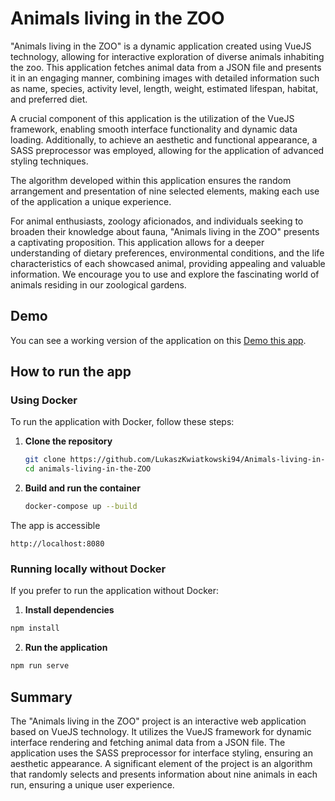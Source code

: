 # Animals living in the ZOO
"Animals living in the ZOO" is a dynamic application created using VueJS technology, allowing for interactive exploration of diverse animals inhabiting the zoo. This application fetches animal data from a JSON file and presents it in an engaging manner, combining images with detailed information such as name, species, activity level, length, weight, estimated lifespan, habitat, and preferred diet.

A crucial component of this application is the utilization of the VueJS framework, enabling smooth interface functionality and dynamic data loading. Additionally, to achieve an aesthetic and functional appearance, a SASS preprocessor was employed, allowing for the application of advanced styling techniques.

The algorithm developed within this application ensures the random arrangement and presentation of nine selected elements, making each use of the application a unique experience.

For animal enthusiasts, zoology aficionados, and individuals seeking to broaden their knowledge about fauna, "Animals living in the ZOO" presents a captivating proposition. This application allows for a deeper understanding of dietary preferences, environmental conditions, and the life characteristics of each showcased animal, providing appealing and valuable information. We encourage you to use and explore the fascinating world of animals residing in our zoological gardens.

## Demo
You can see a working version of the application on this [Demo this app](https://animals.kwiatkowskilukasz.pl/ "Demo this app").

## How to run the app

### Using Docker

To run the application with Docker, follow these steps:

1. **Clone the repository**

   ```sh
   git clone https://github.com/LukaszKwiatkowski94/Animals-living-in-the-ZOO.git
   cd animals-living-in-the-ZOO
   ```

2. **Build and run the container**

   ```sh
   docker-compose up --build
   ```

The app is accessible
```
http://localhost:8080

```

### Running locally without Docker

If you prefer to run the application without Docker:

1. **Install dependencies**
```sh
npm install
```

2. **Run the application**
```sh
npm run serve
```

## Summary
The "Animals living in the ZOO" project is an interactive web application based on VueJS technology. It utilizes the VueJS framework for dynamic interface rendering and fetching animal data from a JSON file. The application uses the SASS preprocessor for interface styling, ensuring an aesthetic appearance. A significant element of the project is an algorithm that randomly selects and presents information about nine animals in each run, ensuring a unique user experience.

